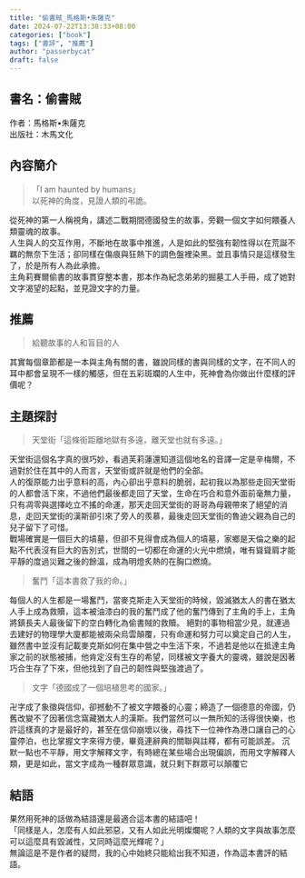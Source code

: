 ```yaml
---
title: "偷書賊_馬格斯•朱薩克"
date: 2024-07-22T13:38:33+08:00
categories: ["book"]
tags: ["書評", "推薦"]
author: "passerbycat"
draft: false
---
```


## 書名：偷書賊  
作者：馬格斯•朱薩克  
出版社：木馬文化  

## 內容簡介  
> 「I am haunted by humans」  
> 以死神的角度，見證人類的弔詭。

從死神的第一人稱視角，講述二戰期間德國發生的故事，旁觀一個文字如何餵養人類靈魂的故事。  
人生與人的交互作用，不斷地在故事中推進，人是如此的堅強有韌性得以在荒誕不羈的無奈下生活；卻同樣在傷痕與狂熱下的調色盤裡染黑。並且事情只是這樣發生了，於是所有人為此承擔。  
主角莉賽爾偷書的故事貫穿整本書，那本作為紀念弟弟的掘墓工人手冊，成了她對文字渴望的起點，並見證文字的力量。  

## 推薦  
> 給聽故事的人和盲目的人  

其實每個章節都是一本與主角有關的書，雖說同樣的書與同樣的文字，在不同人的耳中都會呈現不一樣的觸感，但在五彩斑斕的人生中，死神會為你做出什麼樣的評價呢？  

## 主題探討
> 天堂街「這條街距離地獄有多遠，離天堂也就有多遠。」  

天堂街這個名字真的很巧妙，看過芙莉蓮還知道這個地名的音譯一定是辛梅爾，不過對於住在其中的人而言，天堂街或許就是他們的全部。  
人的復原能力出乎意料的高，內心卻出乎意料的脆弱，起初我以為那些走回天堂街的人都會活下來，不過他們最後都走回了天堂，生命在巧合和意外面前毫無力量，只有凋零與選擇屹立不搖的命運，那天走回天堂街的哥哥為母親帶來了絕望的消息，走回天堂街的漢斯卻引來了旁人的羨慕，最後走回天堂街的魯迪父親為自己的兒子留下了可惜。  
戰場確實是一個巨大的墳墓，但卻不見得會成為個人的墳墓，家鄉是天倫之樂的起點不代表沒有巨大的告別式，世間的一切都在命運的火光中燃燒，唯有聳聳肩才能平靜的度過災難之後的餘溫，成為明燈炙熱的在胸口燃燒。

> 奮鬥「這本書救了我的命。」  

每個人的人生都是一場奮鬥，當麥克斯走入天堂街的時候，毀滅猶太人的書在猶太人手上成為救贖，這本被油漆白的我的奮鬥成了他的奮鬥傳到了主角的手上，主角將鎮長夫人最後留下的空白轉化為偷書賊的救贖。
絕對的事物相當少見，就連過去建好的物理學大廈都能被兩朵烏雲顛覆，只有命運和努力可以奠定自己的人生，雖然書中並沒有記載麥克斯如何在集中營之中生活下來，不過若是他以在抵達主角家之前的狀態被捕，他肯定沒有生存的希望，同樣被文字養大的靈魂，雖說是因著巧合生存了下來，但他找到了自己的韌性與堅強渡過了。

> 文字「德國成了一個培植思考的國家。」  

卍字成了象徵與信仰，卻撼動不了被文字餵養的心靈；締造了一個德意的帝國，仍舊改變不了因著信念窩藏猶太人的漢斯。我們當然可以一無所知的活得很快樂，也許這樣真的才是最好的，甚至在信仰崩壞以後，尋找下一位神作為港口讓自己的心靈停泊，也比掌握文字來得方便，畢竟連辭典的關聯與註釋，都有可能誤差。
沉默一點也不平靜，用文字解釋文字，有時總在某些場合出現偏誤，而用文字解釋人類，更是如此，當文字成為一種群眾意識，就只剩下群眾可以顛覆它

## 結語  
果然用死神的話做為結語還是最適合這本書的結語吧！  
「同樣是人，怎麼有人如此邪惡，又有人如此光明燦爛呢？人類的文字與故事怎麼可以這麼具有毀滅性，又同時這麼光輝呢？」  
無論這是不是作者的疑問，我的心中始終只能給出我不知道，作為這本書評的結語。  